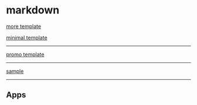 
markdown
========

[more template](moreTemplate)

[minimal template](minimalTemplate)

***

[promo template](appPromoTemplate)

***

[sample](sample)

***

Apps
--------
<FadeInAlarm>
